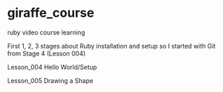 # giraffe_course
ruby video course learning

First 1, 2, 3 stages about Ruby installation and setup
so I started with Git from Stage 4 (Lesson 004)

Lesson_004 Hello World/Setup

Lesson_005 Drawing a Shape

